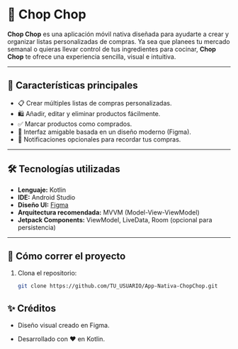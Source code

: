 # 🛒 Chop Chop

**Chop Chop** es una aplicación móvil nativa diseñada para ayudarte a crear y organizar listas personalizadas de compras. Ya sea que planees tu mercado semanal o quieras llevar control de tus ingredientes para cocinar, **Chop Chop** te ofrece una experiencia sencilla, visual e intuitiva.

---

## 📱 Características principales

- 📋 Crear múltiples listas de compras personalizadas.
- 🛍️ Añadir, editar y eliminar productos fácilmente.
- ✅ Marcar productos como comprados.
- 🎨 Interfaz amigable basada en un diseño moderno (Figma).
- 🔔 Notificaciones opcionales para recordar tus compras.

---

## 🛠️ Tecnologías utilizadas

- **Lenguaje:** Kotlin
- **IDE:** Android Studio
- **Diseño UI:** [Figma](https://www.figma.com/design/lqIjHBCe8sr54jP0viTkMH/Chop-chop?node-id=0-1&t=nTmpM36duUwF2IeW-1)
- **Arquitectura recomendada:** MVVM (Model-View-ViewModel)
- **Jetpack Components:** ViewModel, LiveData, Room (opcional para persistencia)

---

## 🚀 Cómo correr el proyecto

1. Clona el repositorio:

   ```bash
   git clone https://github.com/TU_USUARIO/App-Nativa-ChopChop.git
## ✨ Créditos
- Diseño visual creado en Figma.

- Desarrollado con ❤️ en Kotlin.
